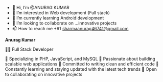 - 👋 Hi, I’m @ANURAG KUMAR
- 👀 I’m interested in Web development (Full stack)
- 🌱 I’m currently learning Android development 
- 💞️ I’m looking to collaborate on ...innovative projects 
- 📫 How to reach me +91 sharmaanurag46741@gmail.com

**Anurag Kumar**

👨‍💻 Full Stack Developer

🔹 Specializing in PHP, JavaScript, and MySQL
🔹 Passionate about building scalable web applications
🔹 Committed to writing clean and efficient code
🔹 Constantly learning and staying updated with the latest tech trends
🔹 Open to collaborating on innovative projects
